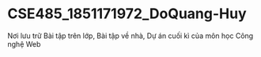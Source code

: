 # CSE485_1851171972_DoQuang-Huy
Nơi lưu trữ Bài tập trên lớp, Bài tập về nhà, Dự án cuối kì của môn học Công nghệ Web
